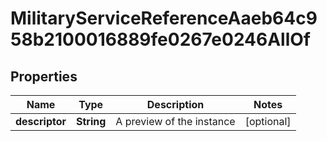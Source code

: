 

# MilitaryServiceReferenceAaeb64c958b2100016889fe0267e0246AllOf


## Properties

| Name | Type | Description | Notes |
|------------ | ------------- | ------------- | -------------|
|**descriptor** | **String** | A preview of the instance |  [optional] |



